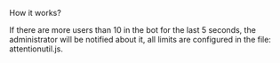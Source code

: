 How it works?

If there are more users than 10 in the bot for the last 5 seconds, the administrator will be notified about it, all limits are configured in the file: attentionutil.js.
